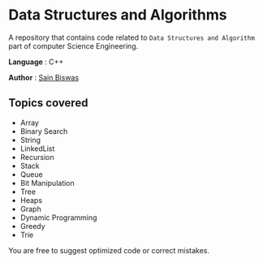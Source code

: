 # Data Structures and Algorithms

A repository that contains code related to `Data Structures and Algorithm` part of computer Science Engineering.

**Language** : C++

**Author** : [Sain Biswas](https://github.com/Sain-Biswas)

## Topics covered

 - Array
 - Binary Search
 - String
 - LinkedList
 - Recursion
 - Stack
 - Queue
 - Bit Manipulation
 - Tree
 - Heaps
 - Graph
 - Dynamic Programming
 - Greedy
 - Trie


You are free to suggest optimized code or correct mistakes.